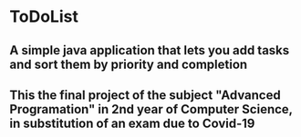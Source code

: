 # ToDoList

## A simple java application that lets you add tasks and sort them by priority and completion
## This the final project of the subject "Advanced Programation" in 2nd year of Computer Science, in substitution of an exam due to Covid-19

